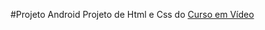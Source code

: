 #Projeto Android
Projeto de Html e Css do <a href="https://www.cursoemvideo.com/">Curso em Vídeo</a> 

